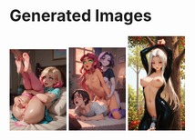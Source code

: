 # Generated Images



<img src="2025_09_14_01_thumb.webp" width="100"/> <img src="2025_09_14_02_thumb.webp" width="100"/> <img src="2025_09_14_03_thumb.webp" width="100"/>